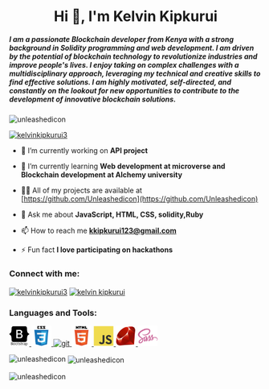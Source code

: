 <h1 align="center">Hi 👋, I'm Kelvin Kipkurui</h1>
<h5 align="left">I am a passionate Blockchain developer from Kenya with a strong background in Solidity programming and web development. I am driven by the potential of blockchain technology to revolutionize industries and improve people's lives. I enjoy taking on complex challenges with a multidisciplinary approach, leveraging my technical and creative skills to find effective solutions. I am highly motivated, self-directed, and constantly on the lookout for new opportunities to contribute to the development of innovative blockchain solutions.</h5>

<p align="left"> <img src="https://komarev.com/ghpvc/?username=unleashedicon&label=Profile%20views&color=0e75b6&style=flat" alt="unleashedicon" /> </p>

<p align="left"> <a href="https://twitter.com/kelvinkipkurui3" target="blank"><img src="https://img.shields.io/twitter/follow/kelvinkipkurui3?logo=twitter&style=for-the-badge" alt="kelvinkipkurui3" /></a> </p>

- 🔭 I’m currently working on **API project**

- 🌱 I’m currently learning **Web development at microverse and Blockchain development at Alchemy university**

- 👨‍💻 All of my projects are available at [https://github.com/Unleashedicon](https://github.com/Unleashedicon)

- 💬 Ask me about **JavaScript, HTML, CSS, solidity,Ruby**

- 📫 How to reach me **kkipkurui123@gmail.com**

- ⚡ Fun fact **I love participating on hackathons**

<h3 align="left">Connect with me:</h3>
<p align="left">
<a href="https://twitter.com/kelvinkipkurui3" target="blank"><img align="center" src="https://raw.githubusercontent.com/rahuldkjain/github-profile-readme-generator/master/src/images/icons/Social/twitter.svg" alt="kelvinkipkurui3" height="30" width="40" /></a>
<a href="https://linkedin.com/in/kelvin kipkurui" target="blank"><img align="center" src="https://raw.githubusercontent.com/rahuldkjain/github-profile-readme-generator/master/src/images/icons/Social/linked-in-alt.svg" alt="kelvin kipkurui" height="30" width="40" /></a>
</p>

<h3 align="left">Languages and Tools:</h3>
<p align="left"> <a href="https://getbootstrap.com" target="_blank" rel="noreferrer"> <img src="https://raw.githubusercontent.com/devicons/devicon/master/icons/bootstrap/bootstrap-plain-wordmark.svg" alt="bootstrap" width="40" height="40"/> </a> <a href="https://www.w3schools.com/css/" target="_blank" rel="noreferrer"> <img src="https://raw.githubusercontent.com/devicons/devicon/master/icons/css3/css3-original-wordmark.svg" alt="css3" width="40" height="40"/> </a> <a href="https://git-scm.com/" target="_blank" rel="noreferrer"> <img src="https://www.vectorlogo.zone/logos/git-scm/git-scm-icon.svg" alt="git" width="40" height="40"/> </a> <a href="https://www.w3.org/html/" target="_blank" rel="noreferrer"> <img src="https://raw.githubusercontent.com/devicons/devicon/master/icons/html5/html5-original-wordmark.svg" alt="html5" width="40" height="40"/> </a> <a href="https://developer.mozilla.org/en-US/docs/Web/JavaScript" target="_blank" rel="noreferrer"> <img src="https://raw.githubusercontent.com/devicons/devicon/master/icons/javascript/javascript-original.svg" alt="javascript" width="40" height="40"/> </a> <a href="https://www.ruby-lang.org/en/" target="_blank" rel="noreferrer"> <img src="https://raw.githubusercontent.com/devicons/devicon/master/icons/ruby/ruby-original.svg" alt="ruby" width="40" height="40"/> </a> <a href="https://sass-lang.com" target="_blank" rel="noreferrer"> <img src="https://raw.githubusercontent.com/devicons/devicon/master/icons/sass/sass-original.svg" alt="sass" width="40" height="40"/> </a> </p>

<p><img align="left" src="https://github-readme-stats.vercel.app/api/top-langs?username=unleashedicon&show_icons=true&locale=en&layout=compact" alt="unleashedicon" /></p>

<p>&nbsp;<img align="center" src="https://github-readme-stats.vercel.app/api?username=unleashedicon&show_icons=true&locale=en" alt="unleashedicon" /></p>

<p><img align="center" src="https://github-readme-streak-stats.herokuapp.com/?user=unleashedicon&" alt="unleashedicon" /></p>

